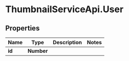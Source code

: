 # ThumbnailServiceApi.User

## Properties

Name | Type | Description | Notes
------------ | ------------- | ------------- | -------------
**id** | **Number** |  | 


